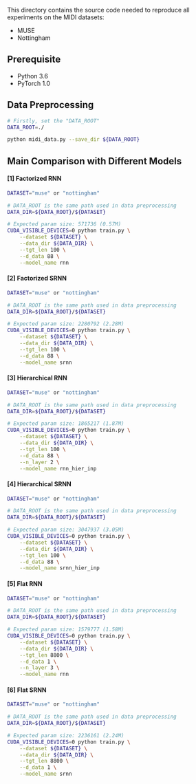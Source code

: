 This directory contains the source code needed to reproduce all experiments on the MIDI datasets:

- MUSE
- Nottingham



## Prerequisite

- Python 3.6
- PyTorch 1.0



## Data Preprocessing

```bash
# Firstly, set the "DATA_ROOT"
DATA_ROOT=./

python midi_data.py --save_dir ${DATA_ROOT}
```



## Main Comparison with Different Models

#### [1] Factorized RNN

```bash
DATASET="muse" or "nottingham"

# DATA_ROOT is the same path used in data preprocessing
DATA_DIR=${DATA_ROOT}/${DATASET}

# Expected param size: 571736 (0.57M)
CUDA_VISIBLE_DEVICES=0 python train.py \
	--dataset ${DATASET} \
	--data_dir ${DATA_DIR} \
	--tgt_len 100 \
	--d_data 88 \
	--model_name rnn
```



#### [2] Factorized SRNN

```bash
DATASET="muse" or "nottingham"

# DATA_ROOT is the same path used in data preprocessing
DATA_DIR=${DATA_ROOT}/${DATASET}

# Expected param size: 2280792 (2.28M)
CUDA_VISIBLE_DEVICES=0 python train.py \
	--dataset ${DATASET} \
	--data_dir ${DATA_DIR} \
	--tgt_len 100 \
	--d_data 88 \
	--model_name srnn
```



#### [3] Hierarchical RNN

```bash
DATASET="muse" or "nottingham"

# DATA_ROOT is the same path used in data preprocessing
DATA_DIR=${DATA_ROOT}/${DATASET}

# Expected param size: 1865217 (1.87M)
CUDA_VISIBLE_DEVICES=0 python train.py \
	--dataset ${DATASET} \
	--data_dir ${DATA_DIR} \
	--tgt_len 100 \
	--d_data 88 \
	--n_layer 2 \
	--model_name rnn_hier_inp
```



#### [4] Hierarchical SRNN

```bash
DATASET="muse" or "nottingham"

# DATA_ROOT is the same path used in data preprocessing
DATA_DIR=${DATA_ROOT}/${DATASET}

# Expected param size: 3047937 (3.05M)
CUDA_VISIBLE_DEVICES=0 python train.py \
	--dataset ${DATASET} \
	--data_dir ${DATA_DIR} \
	--tgt_len 100 \
	--d_data 88 \
	--model_name srnn_hier_inp
```



#### [5] Flat RNN

```bash
DATASET="muse" or "nottingham"

# DATA_ROOT is the same path used in data preprocessing
DATA_DIR=${DATA_ROOT}/${DATASET}

# Expected param size: 1579777 (1.58M)
CUDA_VISIBLE_DEVICES=0 python train.py \
	--dataset ${DATASET} \
	--data_dir ${DATA_DIR} \
	--tgt_len 8800 \
	--d_data 1 \
	--n_layer 3 \
	--model_name rnn
```



#### [6] Flat SRNN

```bash
DATASET="muse" or "nottingham"

# DATA_ROOT is the same path used in data preprocessing
DATA_DIR=${DATA_ROOT}/${DATASET}

# Expected param size: 2236161 (2.24M)
CUDA_VISIBLE_DEVICES=0 python train.py \
	--dataset ${DATASET} \
	--data_dir ${DATA_DIR} \
	--tgt_len 8800 \
	--d_data 1 \
	--model_name srnn
```


